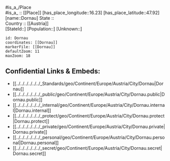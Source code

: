 ﻿---
location: [47.92,16.23] 
mapzoom: [7,12] 
mapmarker: city 
type: City
tags:
- geo/City


SpocWebEntityId: 29849
isDeleted: false
confidential: public

---
#is_a_/Place  
#is_a_ :: [[Place]] 
[has_place_longitude::16.23] 
[has_place_latitude::47.92] 
[name::Dornau] 
State ::  
Country :: [[Austria]]  
[StateId::] 
[Population::] 
[Unknown::] 


```leaflet
id: Dornau
coordinates: [[Dornau]] 
markerFile: [[Dornau]] 
defaultZoom: 11 
maxZoom: 18
```


## Confidential Links & Embeds: 
- [[../../../../../../_Standards/geo/Continent/Europe/Austria/City/Dornau|Dornau]] 
- [[../../../../../../_public/geo/Continent/Europe/Austria/City/Dornau.public|Dornau.public]] 
- [[../../../../../../_internal/geo/Continent/Europe/Austria/City/Dornau.internal|Dornau.internal]] 
- [[../../../../../../_protect/geo/Continent/Europe/Austria/City/Dornau.protect|Dornau.protect]] 
- [[../../../../../../_private/geo/Continent/Europe/Austria/City/Dornau.private|Dornau.private]] 
- [[../../../../../../_personal/geo/Continent/Europe/Austria/City/Dornau.personal|Dornau.personal]] 
- [[../../../../../../_secret/geo/Continent/Europe/Austria/City/Dornau.secret|Dornau.secret]] 
